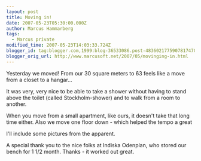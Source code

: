 ```yaml
---
layout: post
title: Moving in!
date: 2007-05-23T05:30:00.000Z
author: Marcus Hammarberg
tags:
  - Marcus private
modified_time: 2007-05-23T14:03:33.724Z
blogger_id: tag:blogger.com,1999:blog-36533086.post-4836021775907817470
blogger_orig_url: http://www.marcusoft.net/2007/05/movinging-in.html
---
```


Yesterday we moved! From our 30 square meters to 63 feels like a move from a closet to a hangar...

It was very, very nice to be able to take a shower without having to stand above the toilet (called Stockholm-shower) and to walk from a room to another.

When you move from a small apartment, like ours, it doesn't take that long time either. Also we move one floor down - which helped the tempo a great

I'll include some pictures from the apparent.

A special thank you to the nice folks at Indiska Odenplan, who stored our bench for 1 1/2 month. Thanks - it worked out great.
